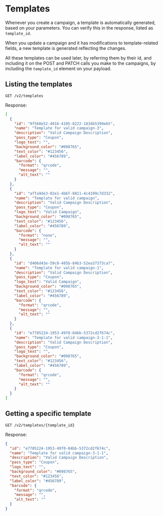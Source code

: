Templates
===============

Whenever you create a campaign, a template is automatically generated, based on your parameters. You can verify this in the response, listed as `template_id`.

When you update a campaign and it has modifications to template-related fields, a new template is generated reflecting the changes.

All these templates can be used later, by referring them by their id, and including it on the POST and PATCH calls you make to the campaigns, by including the `template_id` element on your payload.



Listing the templates
----------------

```shell
GET /v2/templates
```

Response:

```json
[
  {
    "id": "9f568e52-4916-4105-8222-1834b5399e65",
    "name": "Template for valid campaign-3",
    "description": "Valid Campaign Description",
    "pass_type": "Coupon",
    "logo_text": "",
    "background_color": "#098765",
    "text_color": "#123456",
    "label_color": "#456789",
    "barcode": {
      "format": "qrcode",
      "message": "",
      "alt_text": ""
    }
  },
  {
    "id": "affa9de3-02e1-4b6f-8811-4c4199c7d332",
    "name": "Template for valid campaign",
    "description": "Valid Campaign Description",
    "pass_type": "Coupon",
    "logo_text": "Valid Campaign",
    "background_color": "#098765",
    "text_color": "#123456",
    "label_color": "#456789",
    "barcode": {
      "format": "none",
      "message": "",
      "alt_text": ""
    }
  },
  {
    "id": "d406d43e-59c8-485b-84b3-52ea37373ca7",
    "name": "Template for valid campaign-1",
    "description": "Valid Campaign Description",
    "pass_type": "Coupon",
    "logo_text": "Valid Campaign",
    "background_color": "#098765",
    "text_color": "#123456",
    "label_color": "#456789",
    "barcode": {
      "format": "qrcode",
      "message": "",
      "alt_text": ""
    }
  },
  {
    "id": "e7785224-1953-49f0-84bb-5372cd2f674c",
    "name": "Template for valid campaign-3-1-1",
    "description": "Valid Campaign Description",
    "pass_type": "Coupon",
    "logo_text": "",
    "background_color": "#098765",
    "text_color": "#123456",
    "label_color": "#456789",
    "barcode": {
      "format": "qrcode",
      "message": "",
      "alt_text": ""
    }
  }
]
```

Getting a specific template
----

```shell
GET /v2/templates/{template_id}
```

Response:

```json
{
  "id": "e7785224-1953-49f0-84bb-5372cd2f674c",
  "name": "Template for valid campaign-3-1-1",
  "description": "Valid Campaign Description",
  "pass_type": "Coupon",
  "logo_text": "",
  "background_color": "#098765",
  "text_color": "#123456",
  "label_color": "#456789",
  "barcode": {
    "format": "qrcode",
    "message": "",
    "alt_text": ""
  }
}
```
